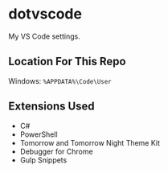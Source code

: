 # dotvscode

My VS Code settings.

## Location For This Repo

Windows: `%APPDATA%\Code\User`

## Extensions Used

- C#
- PowerShell
- Tomorrow and Tomorrow Night Theme Kit
- Debugger for Chrome
- Gulp Snippets
